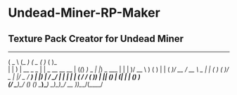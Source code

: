 # Undead-Miner-RP-Maker
Texture Pack Creator for Undead Miner
--------------------------------------
 ___               _____                    ___   _             _              
(  _ \            (_   _)                  (  _ \( )_          ( )_            
| | ) |  __  _   _  | |  _ __   __    __   | (_(_)  _)_   _   _| |_)  _    ___ 
| | | )/ __ \ ) ( ) | | (  __)/ __ \/ __ \  \__ \| | ( ) ( )/ _  | |/ _ \/  __)
| |_) |  ___/ \_/ | | | | |  (  ___/  ___/ ( )_) | |_| (_) | (_| | | (_) )__  \
(____/ \____)\___/  (_) (_)   \____)\____)  \____)\__)\___/ \__ _)_)\___/(____/
                                                                               
                                                                               
